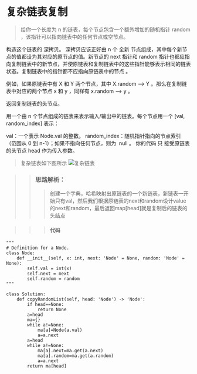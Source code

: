 # 复杂链表复制

> 给你一个长度为 n 的链表，每个节点包含一个额外增加的随机指针 random ，该指针可以指向链表中的任何节点或空节点。

构造这个链表的 深拷贝。 深拷贝应该正好由 n 个 全新 节点组成，其中每个新节点的值都设为其对应的原节点的值。新节点的 next 指针和 random 指针也都应指向复制链表中的新节点，并使原链表和复制链表中的这些指针能够表示相同的链表状态。复制链表中的指针都不应指向原链表中的节点 。

例如，如果原链表中有 X 和 Y 两个节点，其中 X.random --> Y 。那么在复制链表中对应的两个节点 x 和 y ，同样有 x.random --> y 。

返回复制链表的头节点。

用一个由 n 个节点组成的链表来表示输入/输出中的链表。每个节点用一个 [val, random_index] 表示：

val：一个表示 Node.val 的整数。
random_index：随机指针指向的节点索引（范围从 0 到 n-1）；如果不指向任何节点，则为  null 。
你的代码 只 接受原链表的头节点 head 作为传入参数。

> 复杂链表如下图所示
> ![复杂链表](https://assets.leetcode-cn.com/aliyun-lc-upload/uploads/2020/01/09/e1.png)


>>  ### 思路解析：
>>> 创建一个字典，哈希映射出原链表的一个新链表，新链表一开始只有val，然后我们根据原链表的next和random设计value的next和random，最后返回map[head]就是复制后的链表的头结点

>>> #### 代码
```
"""
# Definition for a Node.
class Node:
    def __init__(self, x: int, next: 'Node' = None, random: 'Node' = None):
        self.val = int(x)
        self.next = next
        self.random = random
"""

class Solution:
    def copyRandomList(self, head: 'Node') -> 'Node':
        if head==None:
            return None
        a=head
        ma={}
        while a!=None:
            ma[a]=Node(a.val)
            a=a.next
        a=head
        while a!=None:
            ma[a].next=ma.get(a.next)
            ma[a].random=ma.get(a.random)
            a=a.next
        return ma[head]
```
